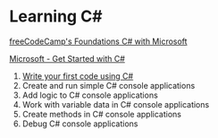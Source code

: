 # Learning C#

[freeCodeCamp's Foundations C# with Microsoft](https://www.freecodecamp.org/learn/foundational-c-sharp-with-microsoft/)

[Microsoft - Get Started with C#](https://learn.microsoft.com/en-ca/collections/yz26f8y64n7k07)

1. [Write your first code using C#](https://learn.microsoft.com/en-ca/training/paths/get-started-c-sharp-part-1/)
2. Create and run simple C# console applications
3. Add logic to C# console applications
4. Work with variable data in C# console applications
5. Create methods in C# console applications
6. Debug C# console applications



